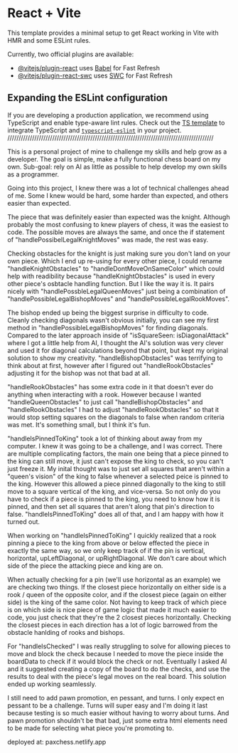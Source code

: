 # React + Vite

This template provides a minimal setup to get React working in Vite with HMR and some ESLint rules.

Currently, two official plugins are available:

- [@vitejs/plugin-react](https://github.com/vitejs/vite-plugin-react/blob/main/packages/plugin-react/README.md) uses [Babel](https://babeljs.io/) for Fast Refresh
- [@vitejs/plugin-react-swc](https://github.com/vitejs/vite-plugin-react-swc) uses [SWC](https://swc.rs/) for Fast Refresh

## Expanding the ESLint configuration

If you are developing a production application, we recommend using TypeScript and enable type-aware lint rules. Check out the [TS template](https://github.com/vitejs/vite/tree/main/packages/create-vite/template-react-ts) to integrate TypeScript and [`typescript-eslint`](https://typescript-eslint.io) in your project.
////////////////////////////////////////////////////////////////////////////////////////////

This is a personal project of mine to challenge my skills and help grow as a developer.
The goal is simple, make a fully functional chess board on my own.
Sub-goal: rely on AI as little as possible to help develop my own skills as a programmer.


Going into this project, I knew there was a lot of technical challenges ahead of me. Some I knew would be hard, some harder than expected, and others easier than expected.

The piece that was definitely easier than expected was the knight.
Although probably the most confusing to knew players of chess, it was the easiest to code. The possible moves are always the same, and once the if statement of "handlePossibelLegalKnightMoves" was made, the rest was easy.

Checking obstacles for the knight is just making sure you don't land on your own piece. Which I end up re-using for every other piece, I could rename "handleKnightObstacles" to "handleDontMoveOnSameColor" which could help with readibility because "handleKnightObstacles" is used in every other piece's osbtacle handling function. But I like the way it is. It pairs nicely with "handlePossbleLegalQueenMoves" just being a combination of "handlePossibleLegalBishopMoves" and "handlePossibleLegalRookMoves". 

The bishop ended up being the biggest surprise in difficulty to code. Cleanly checking diagonals wasn't obvious initially, you can see my first method in "handlePossibleLegalBishopMoves" for finding diagonals. Compared to the later approach inside of "isSquareSeen: isDiagonalAttack" where I got a little help from AI, I thought the AI's solution was very clever and used it for diagonal calculations beyond that point, but kept my original solution to show my creativity. "handleBishopObstacles" was terrifying to think about at first, however after I figured out "handleRookObstacles" adjusting it for the bishop was not that bad at all.

"handleRookObstacles" has some extra code in it that doesn't ever do anything when interacting with a rook. However because I wanted "handleQueenObstacles" to just call "handleBishopObstacles" and "handleRookObstacles" I had to adjust "handleRookObstacles" so that it would stop setting squares on the diagonals to false when random criteria was met. It's something small, but I think it's fun.

"handleIsPinnedToKing" took a lot of thinking about away from my computer. I knew it was going to be a challenge, and I was correct. There are multiple complicating factors, the main one being that a piece pinned to the king can still move, it just can't expose the king to check, so you can't just freeze it. My inital thought was to just set all squares that aren't within a "queen's vision" of the king to false whenever a selected peice is pinned to the king. However this allowed a piece pinned diagonally to the king to still move to a square vertical of the king, and vice-versa. So not only do you have to check if a piece is pinned to the king, you need to know how it is pinned, and then set all squares that aren't along that pin's direction to false. "handleIsPinnedToKing" does all of that, and I am happy with how it turned out.

When working on "handleIsPinnedToKing" I quickly realized that a rook pinning a piece to the king from above or below effected the piece in exactly the same way, so we only keep track of if the pin is vertical, horizontal, upLeftDiagonal, or upRightDiagonal. We don't care about which side of the piece the attacking piece and king are on.

When actually checking for a pin (we'll use horizontal as an example) we are checking two things. If the closest piece horizontally on either side is a rook / queen of the opposite color, and if the closest piece (again on either side) is the king of the same color. Not having to keep track of which piece is on which side is nice piece of game logic that made it much easier to code, you just check that they're the 2 closest pieces horizontally. Checking the closest pieces in each direction has a lot of logic barrowed from the obstacle hanlding of rooks and bishops.

For "handleIsChecked" I was really struggling to solve for allowing pieces to move and block the check because I needed to move the piece inside the boardData to check if it would block the check or not. Eventually I asked AI and it suggested creating a copy of the board to do the checks, and use the results to deal with the piece's legal moves on the real board. This solution ended up working seamlessly. 

I still need to add pawn promotion, en pessant, and turns. I only expect en pessant to be a challenge. Turns will super easy and I'm doing it last because testing is so much easier without having to worry about turns. And pawn promotion shouldn't be that bad, just some extra html elements need to be made for selecting what piece you're promoting to. 

deployed at: 
paxchess.netlify.app